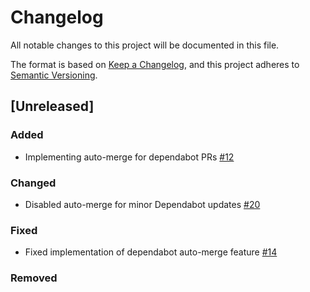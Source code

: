 # Changelog
All notable changes to this project will be documented in this file.

The format is based on [Keep a Changelog](https://keepachangelog.com/en/1.0.0/),
and this project adheres to [Semantic Versioning](https://semver.org/spec/v2.0.0.html).

## [Unreleased]

### Added
- Implementing auto-merge for dependabot PRs [#12](https://github.com/ie3-institute/copernicusWeather2psdmWeather/issues/12)

### Changed
- Disabled auto-merge for minor Dependabot updates [#20](https://github.com/ie3-institute/copernicusWeather2psdmWeather/issues/20)

### Fixed
- Fixed implementation of dependabot auto-merge feature [#14](https://github.com/ie3-institute/copernicusWeather2psdmWeather/issues/14)

### Removed
